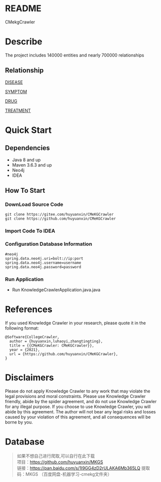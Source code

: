 # README

CMekgCrawler

# Describe

The project includes 140000 entities and nearly 700000 relationships

## Relationship

[DISEASE](./doc/疾病.md)

[SYMPTOM](./doc/症状.md)

[DRUG](./doc/药物.md)

[TREATMENT](./doc/诊疗.md)

# Quick Start

## Dependencies

* Java 8 and up
* Maven 3.6.3 and up
* Neo4j
* IDEA

## How To Start

### DownLoad Source Code

```shell
git clone https://gitee.com/huyuanxin/CMeKGCrawler
git clone https://github.com/huyuanxin/CMeKGCrawler
```

### Import Code To IDEA

### Configuration Database Information

```properties
#neo4j
spring.data.neo4j.uri=bolt://ip:port
spring.data.neo4j.username=username
spring.data.neo4j.password=password
```

### Run Application

* Run KnowledgeCrawlerApplication.java.java

# References

If you used Knowledge Crawler in your research, please quote it in the following format:

```
@Software{CollegeCrawler,
  author = {huyuanxin,luhaoyi,zhangtingting},
  title = {{CMeKGCrawler: CMeKGCrawler}},
  year = {2021},
  url = {https://github.com/huyuanxin/CMeKGCrawler},
}
```

# Disclaimers

Please do not apply Knowledge Crawler to any work that may violate the legal provisions and moral constraints. Please use
Knowledge Crawler friendly, abide by the spider agreement, and do not use Knowledge Crawler for any illegal purpose. If you
choose to use Knowledge Crawler, you will abide by this agreement. The author will not bear any legal risks and losses
caused by your violation of this agreement, and all consequences will be borne by you.

# Database
> 如果不想自己进行爬取,可以自行在此下载 <br>
> 项目：https://github.com/huyuanxin/MKGS <br>
> 链接：https://pan.baidu.com/s/1I9GG4zD2rULAKA6Mb365LQ 
> 提取码：MKGS 
（百度网盘-机器学习-cmekg文件夹）
